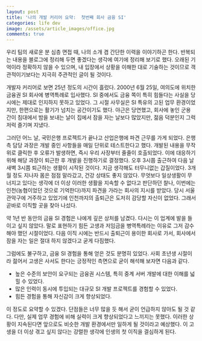 ```yaml
---
layout: post
title: '나의 개발 커리어 요약:  첫번째 회사 금융 SI'
categories: life dev
image: /assets/article_images/office.jpg
comments: true
---
```


우리 팀의 새로운 분 심층 면접 때, 나의 소개 겸 간단한 이력을 이야기하곤 한다. 반복되는 내용을 블로그에 정리해 두면 좋겠다는 생각에 여기에 정리해 보기로 했다. 오래된 기억이라 정확하지 않을 수 있으며, 내 입장에서 상황을 이해한 대로 기술하는 것이므로 객관적이기보다는 지극히 주관적인 글이 될 것이다.

개발자 커리어로 보면 25년 정도의 시간이 흘렀다. 2000년 6월 25일, 여의도에 위치한 금융권 SI 회사에 병역특례로 입사했다. SI 중에서도 금융 쪽이 특히 힘들다는 사실을 당시에는 제대로 인지하지 못하고 있었다. 그 시절 사무실은 SI 특유의 고된 업무 환경이었지만, 한편으로는 활기가 넘치는 공간이기도 했다. 야근은 당연했고, 회사에 놓인 군용 간이 침대에서 밤을 보내는 날이 집에서 잠을 자는 날보다 많았지만, 젊음 덕분인지 그럭저럭 즐기며 지냈다.

그러던 어느 날, 국민은행 프로젝트가 끝나고 산업은행에 파견 근무를 가게 되었다. 은행 측 담당 과장은 개발 중인 사항들을 매일 단위로 테스트한다고 했다. 개발된 내용을 무작위로 클릭한 후 오류가 발생하면, 즉시 우리 사장부터 줄줄이 호출되었다. 이에 대응하기 위해 해당 과장이 퇴근한 후 개발을 진행하기로 결정했다. 오후 3시쯤 출근하여 다음 날 새벽 3시쯤 퇴근하는 생활이 시작된 것이다. 지금 생각해도 터무니없는 갑질이었다. 3개월 정도 지나자 몸은 점점 말라갔고, 건강 상태도 좋지 않았다. 무엇보다 일상생활이 무너지고 있다는 생각에 더 이상 이러한 생활을 지속할 수 없다고 판단하던 찰나, 이번에는 인천(농협이었던 것으로 기억한다)까지 파견을 가라는 회사의 지시를 받았다. 당시 서울 관악구에 거주하고 있었기에 인천까지의 출퇴근은 도저히 감당할 자신이 없었다. 그래서 곧바로 이직할 곳을 찾아 나섰다.

약 1년 반 동안의 금융 SI 경험은 나에게 깊은 상처를 남겼다. 다시는 이 업계에 발을 들이고 싶지 않았다. 말로 표현하기 힘든 고생과 저임금을 병역특례라는 이유로 그저 감수해야 했던 시절이었다. 다음 이직 시에는 반드시 출퇴근이 용이한 회사로 가서, 회사에서 잠을 자는 일은 절대 하지 않겠다고 굳게 다짐했다.

그럼에도 불구하고, 금융 SI 경험을 통해 얻은 것도 분명히 있었다. 사회 초년생 시절이라 젊어서 고생은 사서도 한다는 긍정적인 측면으로 굳이 해석해 보자면 다음과 같다.

* 높은 수준의 보안이 요구되는 금융권 시스템, 특히 중계 서버 개발에 대한 이해를 넓힐 수 있었다.
* 많은 인력이 동시에 투입되는 대규모 SI 개발 프로젝트를 경험할 수 있었다.
* 힘든 경험을 통해 자신감이 크게 향상되었다.

이 정도로 요약할 수 있겠다. 단점들은 너무 많을 듯 해서 굳이 언급하지 않아도 될 것 같다. 다만, 실제 업무 경험에 비해 실력이 크게 향상되었다고 느끼지는 못했다. 이러한 상황이 지속된다면 앞으로도 비슷한 개발 환경에서만 일하게 될 것이라고 예상했다. 이 고생을 더 이상 겪고 싶지 않다는 강렬한 생각에 인생의 첫 이직을 결심하게 된다.
